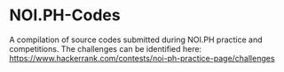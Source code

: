 # NOI.PH-Codes
A compilation of source codes submitted during NOI.PH practice and competitions. The challenges can be identified here: https://www.hackerrank.com/contests/noi-ph-practice-page/challenges
